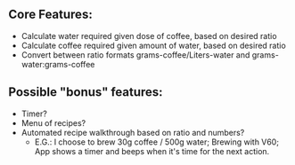 

## Core Features:

- Calculate water required given dose of coffee, based on desired ratio
- Calculate coffee required given amount of water, based on desired ratio
- Convert between ratio formats grams-coffee/Liters-water and grams-water:grams-coffee

## Possible "bonus" features:

- Timer?
- Menu of recipes?
- Automated recipe walkthrough based on ratio and numbers?
    - E.G.: I choose to brew 30g coffee / 500g water; Brewing with V60; App shows a timer and beeps when it's time for the next action.